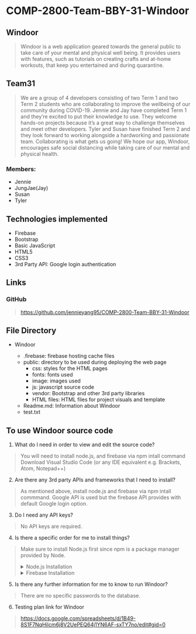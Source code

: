 # COMP-2800-Team-BBY-31-Windoor
## Windoor
> Windoor is a web application geared towards the general public to take care of your mental and physical well being. It provides users with features, such as tutorials on creating crafts and at-home workouts, that keep you entertained and during quarantine.
## Team31
> We are a group of 4 developers consisting of two Term 1 and two Term 2 students who are collaborating to improve the wellbeing of our community during COVID-19. Jennie and Jay have completed Term 1 and they’re excited to put their knowledge to use. They welcome hands-on projects because it’s a great way to challenge themselves and meet other developers. Tyler and Susan have finished Term 2 and they look forward to working alongside a hardworking and passionate team. Collaborating is what gets us going! We hope our app, Windoor, encourages safe social distancing while taking care of our mental and physical health.
### Members:
* Jennie 
* JungJae(Jay)
* Susan
* Tyler
## Technologies implemented
* Firebase
* Bootstrap
* Basic JavaScript
* HTML5
* CSS3
* 3rd Party API: Google login authentication
## Links
### GitHub
> https://github.com/jennieyang95/COMP-2800-Team-BBY-31-Windoor
>
## File Directory
<ul>
  <li> Windoor </li>
  <ul>
    <li>.firebase: firebase hosting cache files</li>
    <li> public: directory to be used during deploying the web page
        <ul>
            <li> css: styles for the HTML pages </li>
            <li> fonts: fonts used </li>
            <li> image: images used </li>
            <li> js: javascript source code </li>
            <li> vendor: Bootstrap and other 3rd party libraries </li>
            <li> HTML files: HTML files for project visuals and template </li>
        </ul>
    </li>
    <li> Readme.md: Information about Windoor </li>
    <li> test.txt </li>
  </ul>
</ul>

## To use Windoor source code
1. What do I need in order to view and edit the source code?
  > You will need to install node.js, and firebase via npm intall command
  > Download Visual Studio Code (or any IDE equivalent e.g. Brackets, Atom, Notepad++)
2. Are there any 3rd party APIs and frameworks that I need to install?
  > As mentioned above, install node.js and firebase via npm intall commmand.
  > Google API is used but the firebase API provides with default Google login option.
3. Do I need any API keys?
  > No API keys are required.
4. Is there a specific order for me to install things?
  > Make sure to install Node.js first since npm is a package manager provided by Node.
    <details>
    <summary>Node.js Installation</summary>
    <ul>
    <li> Go to https://nodejs.org/en/download/ to install the executable to download it on local. </li> 
    <li> For any help, go to https://phoenixnap.com/kb/install-node-js-npm-on-windows </li>
    </ul>
    </details>
    <details>
    <summary>Firebase Installation</summary>
    <ol>
    <li> $ npm init </li>
    <li> $ npm install --save firebase </li>
    </ol>
    </details>

5. Is there any further information for me to know to run Windoor?
> There are no specific passwords to the database.
6. Testing plan link for Windoor
> https://docs.google.com/spreadsheets/d/1B49-8S1F7NqHilcm6j8V2UePEQ64j1YN6AF-sxTY7no/edit#gid=0
